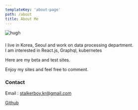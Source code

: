 ```yaml
---
templateKey: 'about-page'
path: /about
title: About Me
---
```

![hugh](/img/img1.jpg)
###  
I live in Korea, Seoul and work on data processing department.  
I am interested in React.js, Graphql, kubernetes

Here are my beta and test sites.

Enjoy my sites and feel free to comment.

### Contact
Email : [stalkerboy.kr@gmail.com](stalkerboy.kr@gmail.com)

[Github](https://github.com/stalkerboy)